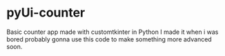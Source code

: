 # pyUi-counter
Basic counter app made with customtkinter in Python
I made it when i was bored probably gonna use this code to make something more advanced soon.
